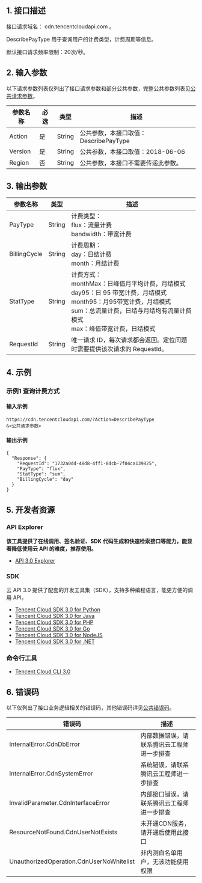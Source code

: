 ## 1. 接口描述

接口请求域名： cdn.tencentcloudapi.com 。

DescribePayType 用于查询用户的计费类型，计费周期等信息。

默认接口请求频率限制：20次/秒。

## 2. 输入参数

以下请求参数列表仅列出了接口请求参数和部分公共参数，完整公共参数列表见[公共请求参数](/document/api/228/30977)。

| 参数名称 | 必选 | 类型 | 描述 |
|---------|---------|---------|---------|
| Action | 是 | String | 公共参数，本接口取值：DescribePayType |
| Version | 是 | String | 公共参数，本接口取值：2018-06-06 |
| Region | 否 | String | 公共参数，本接口不需要传递此参数。 |

## 3. 输出参数

| 参数名称 | 类型 | 描述 |
|---------|---------|---------|
| PayType | String | 计费类型：<br/>flux：流量计费<br/>bandwidth：带宽计费|
| BillingCycle | String | 计费周期：<br/>day：日结计费<br/>month：月结计费|
| StatType | String | 计费方式：<br/>monthMax：日峰值月平均计费，月结模式<br/>day95：日 95 带宽计费，月结模式<br/>month95：月95带宽计费，月结模式<br/>sum：总流量计费，日结与月结均有流量计费模式<br/>max：峰值带宽计费，日结模式|
| RequestId | String | 唯一请求 ID，每次请求都会返回。定位问题时需要提供该次请求的 RequestId。|

## 4. 示例

### 示例1 查询计费方式

#### 输入示例

```
https://cdn.tencentcloudapi.com/?Action=DescribePayType
&<公共请求参数>
```

#### 输出示例

```
{
  "Response": {
    "RequestId": "1732a0dd-48d8-4ff1-8dcb-7f04ca139825",
    "PayType": "flux",
    "StatType": "sum",
    "BillingCycle": "day"
  }
}
```


## 5. 开发者资源

### API Explorer

**该工具提供了在线调用、签名验证、SDK 代码生成和快速检索接口等能力，能显著降低使用云 API 的难度，推荐使用。**

* [API 3.0 Explorer](https://console.cloud.tencent.com/api/explorer?Product=cdn&Version=2018-06-06&Action=DescribePayType)

### SDK

云 API 3.0 提供了配套的开发工具集（SDK），支持多种编程语言，能更方便的调用 API。

* [Tencent Cloud SDK 3.0 for Python](https://github.com/TencentCloud/tencentcloud-sdk-python)
* [Tencent Cloud SDK 3.0 for Java](https://github.com/TencentCloud/tencentcloud-sdk-java)
* [Tencent Cloud SDK 3.0 for PHP](https://github.com/TencentCloud/tencentcloud-sdk-php)
* [Tencent Cloud SDK 3.0 for Go](https://github.com/TencentCloud/tencentcloud-sdk-go)
* [Tencent Cloud SDK 3.0 for NodeJS](https://github.com/TencentCloud/tencentcloud-sdk-nodejs)
* [Tencent Cloud SDK 3.0 for .NET](https://github.com/TencentCloud/tencentcloud-sdk-dotnet)

### 命令行工具

* [Tencent Cloud CLI 3.0](https://cloud.tencent.com/document/product/440/6176)

## 6. 错误码

以下仅列出了接口业务逻辑相关的错误码，其他错误码详见[公共错误码](/document/api/228/15694#.E5.85.AC.E5.85.B1.E9.94.99.E8.AF.AF.E7.A0.81)。

| 错误码 | 描述 |
|---------|---------|
| InternalError.CdnDbError | 内部数据错误，请联系腾讯云工程师进一步排查 |
| InternalError.CdnSystemError | 系统错误，请联系腾讯云工程师进一步排查 |
| InvalidParameter.CdnInterfaceError | 内部接口错误，请联系腾讯云工程师进一步排查 |
| ResourceNotFound.CdnUserNotExists | 未开通CDN服务，请开通后使用此接口 |
| UnauthorizedOperation.CdnUserNoWhitelist | 非内测白名单用户，无该功能使用权限 |
